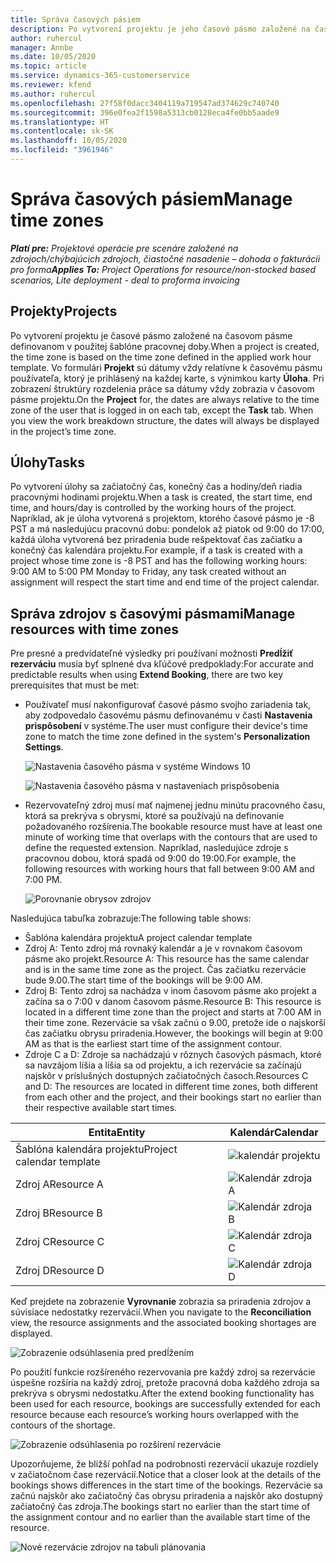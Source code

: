 ```yaml
---
title: Správa časových pásiem
description: Po vytvorení projektu je jeho časové pásmo založené na časovom pásme definovanom v použitej šablóne pracovnej doby.
author: ruhercul
manager: Annbe
ms.date: 10/05/2020
ms.topic: article
ms.service: dynamics-365-customerservice
ms.reviewer: kfend
ms.author: ruhercul
ms.openlocfilehash: 27f58f0dacc3404119a719547ad374629c740740
ms.sourcegitcommit: 396e0fea2f1598a5313cb0128eca4fe0bb5aade9
ms.translationtype: HT
ms.contentlocale: sk-SK
ms.lasthandoff: 10/05/2020
ms.locfileid: "3961946"
---
```

# <a name="manage-time-zones"></a><span data-ttu-id="660ed-103">Správa časových pásiem</span><span class="sxs-lookup"><span data-stu-id="660ed-103">Manage time zones</span></span>

<span data-ttu-id="660ed-104">_**Platí pre:** Projektové operácie pre scenáre založené na zdrojoch/chýbajúcich zdrojoch, čiastočné nasadenie – dohoda o fakturácii pro forma_</span><span class="sxs-lookup"><span data-stu-id="660ed-104">_**Applies To:** Project Operations for resource/non-stocked based scenarios, Lite deployment - deal to proforma invoicing_</span></span>


## <a name="projects"></a><span data-ttu-id="660ed-105">Projekty</span><span class="sxs-lookup"><span data-stu-id="660ed-105">Projects</span></span>

<span data-ttu-id="660ed-106">Po vytvorení projektu je časové pásmo založené na časovom pásme definovanom v použitej šablóne pracovnej doby.</span><span class="sxs-lookup"><span data-stu-id="660ed-106">When a project is created, the time zone is based on the time zone defined in the applied work hour template.</span></span> <span data-ttu-id="660ed-107">Vo formulári **Projekt** sú dátumy vždy relatívne k časovému pásmu používateľa, ktorý je prihlásený na každej karte, s výnimkou karty **Úloha**. Pri zobrazení štruktúry rozdelenia práce sa dátumy vždy zobrazia v časovom pásme projektu.</span><span class="sxs-lookup"><span data-stu-id="660ed-107">On the **Project** for, the dates are always relative to the time zone of the user that is logged in on each tab, except the **Task** tab. When you view the work breakdown structure, the dates will always be displayed in the project’s time zone.</span></span>

## <a name="tasks"></a><span data-ttu-id="660ed-108">Úlohy</span><span class="sxs-lookup"><span data-stu-id="660ed-108">Tasks</span></span>

<span data-ttu-id="660ed-109">Po vytvorení úlohy sa začiatočný čas, konečný čas a hodiny/deň riadia pracovnými hodinami projektu.</span><span class="sxs-lookup"><span data-stu-id="660ed-109">When a task is created, the start time, end time, and hours/day is controlled by the working hours of the project.</span></span> <span data-ttu-id="660ed-110">Napríklad, ak je úloha vytvorená s projektom, ktorého časové pásmo je -8 PST a má nasledujúcu pracovnú dobu: pondelok až piatok od 9:00 do 17:00, každá úloha vytvorená bez priradenia bude rešpektovať čas začiatku a konečný čas kalendára projektu.</span><span class="sxs-lookup"><span data-stu-id="660ed-110">For example, if a task is created with a project whose time zone is -8 PST and has the following working hours: 9:00 AM to 5:00 PM Monday to Friday, any task created without an assignment will respect the start time and end time of the project calendar.</span></span>

## <a name="manage-resources-with-time-zones"></a><span data-ttu-id="660ed-111">Správa zdrojov s časovými pásmami</span><span class="sxs-lookup"><span data-stu-id="660ed-111">Manage resources with time zones</span></span>

<span data-ttu-id="660ed-112">Pre presné a predvídateľné výsledky pri používaní možnosti **Predĺžiť rezerváciu** musia byť splnené dva kľúčové predpoklady:</span><span class="sxs-lookup"><span data-stu-id="660ed-112">For accurate and predictable results when using **Extend Booking**, there are two key prerequisites that must be met:</span></span>  

- <span data-ttu-id="660ed-113">Používateľ musí nakonfigurovať časové pásmo svojho zariadenia tak, aby zodpovedalo časovému pásmu definovanému v časti **Nastavenia prispôsobení** v systéme.</span><span class="sxs-lookup"><span data-stu-id="660ed-113">The user must configure their device's time zone to match the time zone defined in the system's **Personalization Settings**.</span></span>
 
  ![Nastavenia časového pásma v systéme Windows 10](media/reconcile-assignments-03.png)

  ![Nastavenia časového pásma v nastaveniach prispôsobenia](media/reconcile-assignments-04.png)
 
- <span data-ttu-id="660ed-116">Rezervovateľný zdroj musí mať najmenej jednu minútu pracovného času, ktorá sa prekrýva s obrysmi, ktoré sa používajú na definovanie požadovaného rozšírenia.</span><span class="sxs-lookup"><span data-stu-id="660ed-116">The bookable resource must have at least one minute of working time that overlaps with the contours that are used to define the requested extension.</span></span> <span data-ttu-id="660ed-117">Napríklad, nasledujúce zdroje s pracovnou dobou, ktorá spadá od 9:00 do 19:00.</span><span class="sxs-lookup"><span data-stu-id="660ed-117">For example, the following resources with working hours that fall between 9:00 AM and 7:00 PM.</span></span> 

  ![Porovnanie obrysov zdrojov](media/reconcile-assignments-05.png)

<span data-ttu-id="660ed-119">Nasledujúca tabuľka zobrazuje:</span><span class="sxs-lookup"><span data-stu-id="660ed-119">The following table shows:</span></span>

- <span data-ttu-id="660ed-120">Šablóna kalendára projektu</span><span class="sxs-lookup"><span data-stu-id="660ed-120">A project calendar template</span></span>
- <span data-ttu-id="660ed-121">Zdroj A: Tento zdroj má rovnaký kalendár a je v rovnakom časovom pásme ako projekt.</span><span class="sxs-lookup"><span data-stu-id="660ed-121">Resource A: This resource has the same calendar and is in the same time zone as the project.</span></span> <span data-ttu-id="660ed-122">Čas začiatku rezervácie bude 9.00.</span><span class="sxs-lookup"><span data-stu-id="660ed-122">The start time of the bookings will be 9:00 AM.</span></span>
- <span data-ttu-id="660ed-123">Zdroj B: Tento zdroj sa nachádza v inom časovom pásme ako projekt a začína sa o 7:00 v danom časovom pásme.</span><span class="sxs-lookup"><span data-stu-id="660ed-123">Resource B: This resource is located in a different time zone than the project and starts at 7:00 AM in their time zone.</span></span> <span data-ttu-id="660ed-124">Rezervácie sa však začnú o 9.00, pretože ide o najskorší čas začiatku obrysu priradenia.</span><span class="sxs-lookup"><span data-stu-id="660ed-124">However, the bookings will begin at 9:00 AM as that is the earliest start time of the assignment contour.</span></span>
- <span data-ttu-id="660ed-125">Zdroje C a D: Zdroje sa nachádzajú v rôznych časových pásmach, ktoré sa navzájom líšia a líšia sa od projektu, a ich rezervácie sa začínajú najskôr v príslušných dostupných začiatočných časoch.</span><span class="sxs-lookup"><span data-stu-id="660ed-125">Resources C and D: The resources are located in different time zones, both different from each other and the project, and their bookings start no earlier than their respective available start times.</span></span>

|<span data-ttu-id="660ed-126">Entita</span><span class="sxs-lookup"><span data-stu-id="660ed-126">Entity</span></span>  |<span data-ttu-id="660ed-127">Kalendár</span><span class="sxs-lookup"><span data-stu-id="660ed-127">Calendar</span></span>  |
|-|-|
|<span data-ttu-id="660ed-128">Šablóna kalendára projektu</span><span class="sxs-lookup"><span data-stu-id="660ed-128">Project calendar template</span></span>   | ![kalendár projektu](media/reconcile-assignments-06.png) |
|<span data-ttu-id="660ed-130">Zdroj A</span><span class="sxs-lookup"><span data-stu-id="660ed-130">Resource A</span></span>  | ![Kalendár zdroja A](media/reconcile-assignments-06.png) |
|<span data-ttu-id="660ed-132">Zdroj B</span><span class="sxs-lookup"><span data-stu-id="660ed-132">Resource B</span></span>  |  ![Kalendár zdroja B](media/reconcile-assignments-07.png) |
|<span data-ttu-id="660ed-134">Zdroj C</span><span class="sxs-lookup"><span data-stu-id="660ed-134">Resource C</span></span>  |  ![Kalendár zdroja C](media/reconcile-assignments-08.png) |
|<span data-ttu-id="660ed-136">Zdroj D</span><span class="sxs-lookup"><span data-stu-id="660ed-136">Resource D</span></span>  | ![Kalendár zdroja D](media/reconcile-assignments-09.png)  |
 
<span data-ttu-id="660ed-138">Keď prejdete na zobrazenie **Vyrovnanie** zobrazia sa priradenia zdrojov a súvisiace nedostatky rezervácií.</span><span class="sxs-lookup"><span data-stu-id="660ed-138">When you navigate to the **Reconciliation** view, the resource assignments and the associated booking shortages are displayed.</span></span>

![Zobrazenie odsúhlasenia pred predĺžením](media/reconcile-assignments-10.png)

<span data-ttu-id="660ed-140">Po použití funkcie rozšíreného rezervovania pre každý zdroj sa rezervácie úspešne rozšíria na každý zdroj, pretože pracovná doba každého zdroja sa prekrýva s obrysmi nedostatku.</span><span class="sxs-lookup"><span data-stu-id="660ed-140">After the extend booking functionality has been used for each resource, bookings are successfully extended for each resource because each resource’s working hours overlapped with the contours of the shortage.</span></span>

![Zobrazenie odsúhlasenia po rozšírení rezervácie](media/reconcile-assignments-11.png) 

<span data-ttu-id="660ed-142">Upozorňujeme, že bližší pohľad na podrobnosti rezervácií ukazuje rozdiely v začiatočnom čase rezervácií.</span><span class="sxs-lookup"><span data-stu-id="660ed-142">Notice that a closer look at the details of the bookings shows differences in the start time of the bookings.</span></span> <span data-ttu-id="660ed-143">Rezervácie sa začnú najskôr ako začiatočný čas obrysu priradenia a najskôr ako dostupný začiatočný čas zdroja.</span><span class="sxs-lookup"><span data-stu-id="660ed-143">The bookings start no earlier than the start time of the assignment contour and no earlier than the available start time of the resource.</span></span>

![Nové rezervácie zdrojov na tabuli plánovania](media/reconcile-assignments-12.png)
